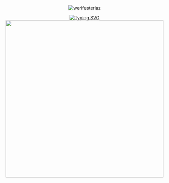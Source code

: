 <p align="center"> <img src="https://komarev.com/ghpvc/?username=werifesteriaz&label=%3C%F0%9D%9F%91&color=8eced4&style=flat" alt="werifesteriaz" /> </p>
<div align="center">
<a href="https://git.io/typing-svg"><img src="https://readme-typing-svg.herokuapp.com?font=Libre+Baskerville&pause=1000&color=B0C2D6&width=435&lines=%22It+hurts+to+be+nothing+with+you.%22" alt="Typing SVG" /></a>
</div>

<div align="center">
<img src="https://files.catbox.moe/bgh0xj.png" width="500">
</div>

 
